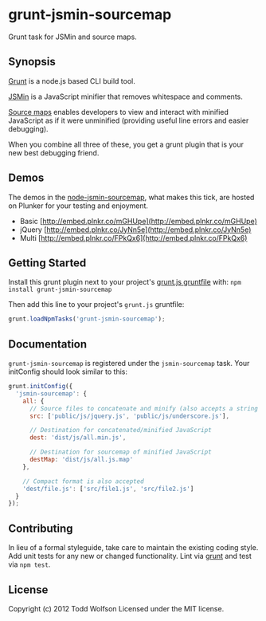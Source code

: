 # grunt-jsmin-sourcemap

Grunt task for JSMin and source maps.

## Synopsis
[Grunt](https://github.com/gruntjs/grunt/) is a node.js based CLI build tool.

[JSMin](http://www.crockford.com/javascript/jsmin.html) is a JavaScript minifier that removes whitespace and comments.

[Source maps](http://www.html5rocks.com/en/tutorials/developertools/sourcemaps/) enables developers to view and interact with minified JavaScript as if it were unminified (providing useful line errors and easier debugging).

When you combine all three of these, you get a grunt plugin that is your new best debugging friend.

## Demos
The demos in the [node-jsmin-sourcemap](https://github.com/twolfson/node-jsmin-sourcemap), what makes this tick, are hosted on Plunker for your testing and enjoyment.

- Basic [http://embed.plnkr.co/mGHUpe](http://embed.plnkr.co/mGHUpe)
- jQuery [http://embed.plnkr.co/JyNn5e](http://embed.plnkr.co/JyNn5e)
- Multi [http://embed.plnkr.co/FPkQx6](http://embed.plnkr.co/FPkQx6)

## Getting Started
Install this grunt plugin next to your project's [grunt.js gruntfile][getting_started] with: `npm install grunt-jsmin-sourcemap`

Then add this line to your project's `grunt.js` gruntfile:

```javascript
grunt.loadNpmTasks('grunt-jsmin-sourcemap');
```

[grunt]: https://github.com/cowboy/grunt
[getting_started]: https://github.com/cowboy/grunt/blob/master/docs/getting_started.md

## Documentation
`grunt-jsmin-sourcemap` is registered under the `jsmin-sourcemap` task. Your initConfig should look similar to this:
```js
grunt.initConfig({
  'jsmin-sourcemap': {
    all: {
      // Source files to concatenate and minify (also accepts a string and minimatch items)
      src: ['public/js/jquery.js', 'public/js/underscore.js'],

      // Destination for concatenated/minified JavaScript
      dest: 'dist/js/all.min.js',

      // Destination for sourcemap of minified JavaScript
      destMap: 'dist/js/all.js.map'
    },

    // Compact format is also accepted
    'dest/file.js': ['src/file1.js', 'src/file2.js']
  }
});
```

## Contributing
In lieu of a formal styleguide, take care to maintain the existing coding style. Add unit tests for any new or changed functionality. Lint via [grunt][grunt] and test via `npm test`.

## License
Copyright (c) 2012 Todd Wolfson
Licensed under the MIT license.
